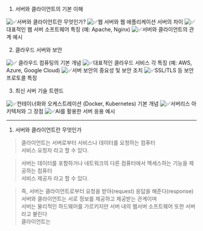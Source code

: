1. 서버와 클라이언트의 기본 이해

![✅](https://discord.com/assets/4391ab6a6811cbf8f05b.svg)서버와 클라이언트란 무엇인가? 
![✅](https://discord.com/assets/4391ab6a6811cbf8f05b.svg)웹 서버와 웹 애플리케이션 서버의 차이 
![✅](https://discord.com/assets/4391ab6a6811cbf8f05b.svg)대표적인 웹 서버 소프트웨어 특징 (예: Apache, Nginx) 
![✅](https://discord.com/assets/4391ab6a6811cbf8f05b.svg)서버와 클라이언트의 관계 예시

2. 클라우드 서버와 보안

![✅](https://discord.com/assets/4391ab6a6811cbf8f05b.svg) 클라우드 컴퓨팅의 기본 개념
![✅](https://discord.com/assets/4391ab6a6811cbf8f05b.svg)대표적인 클라우드 서비스 각 특징 (예: AWS, Azure, Google Cloud)
![✅](https://discord.com/assets/4391ab6a6811cbf8f05b.svg)서버 보안의 중요성 및 보안 조치
![✅](https://discord.com/assets/4391ab6a6811cbf8f05b.svg)SSL/TLS 등 보안 프로토콜 특징

3. 최신 서버 기술 트렌드

![✅](https://discord.com/assets/4391ab6a6811cbf8f05b.svg)컨테이너화와 오케스트레이션 (Docker, Kubernetes) 기본 개념
![✅](https://discord.com/assets/4391ab6a6811cbf8f05b.svg)서버리스 아키텍처와 그 장점
![✅](https://discord.com/assets/4391ab6a6811cbf8f05b.svg)AI를 활용한 서버 응용 예시

---

1. 서버와 클라이언트란 무엇인가
> 클라이언트는 서버로부터 서비스나 데이터를 요청하는 컴퓨터  
> 서비스 요청자 라고 할 수 있다.

> 서버는 데이터를 포함하거나 네트워크의 다른 컴퓨터에서 액세스하는 기능을 제공하는 컴퓨터  
> 서비스 제공자 라고 할 수 있다.

> 즉, 서버는 클라이언트로부터 요청을 받아(request) 응답을 해준다(response)  
> 서버와 클라이언트는 서로 정보를 제공하고 제공받는 관계이며  
> 서버는 물리적인 하드웨어를 가르키지만 서버 내의 웹서버 소프트웨어 또한 서버라고 불린다  
> 클라이언트는